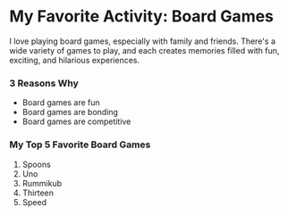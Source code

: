 # My Favorite Activity: Board Games

I love playing board games, especially with family and friends. There's a wide variety of games to play, and each creates memories filled with fun, exciting, and hilarious experiences.

### 3 Reasons Why
- Board games are fun
- Board games are bonding
- Board games are competitive
  
### My Top 5 Favorite Board Games
1. Spoons
2. Uno
3. Rummikub
4. Thirteen
5. Speed
